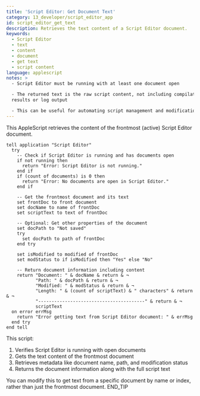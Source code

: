 ```yaml
---
title: 'Script Editor: Get Document Text'
category: 13_developer/script_editor_app
id: script_editor_get_text
description: Retrieves the text content of a Script Editor document.
keywords:
  - Script Editor
  - text
  - content
  - document
  - get text
  - script content
language: applescript
notes: >
  - Script Editor must be running with at least one document open

  - The returned text is the raw script content, not including compilation
  results or log output

  - This can be useful for automating script management and modifications
---
```


This AppleScript retrieves the content of the frontmost (active) Script Editor document.

```applescript
tell application "Script Editor"
  try
    -- Check if Script Editor is running and has documents open
    if not running then
      return "Error: Script Editor is not running."
    end if
    if (count of documents) is 0 then
      return "Error: No documents are open in Script Editor."
    end if
    
    -- Get the frontmost document and its text
    set frontDoc to front document
    set docName to name of frontDoc
    set scriptText to text of frontDoc
    
    -- Optional: Get other properties of the document
    set docPath to "Not saved"
    try
      set docPath to path of frontDoc
    end try
    
    set isModified to modified of frontDoc
    set modStatus to if isModified then "Yes" else "No"
    
    -- Return document information including content
    return "Document: " & docName & return & ¬
           "Path: " & docPath & return & ¬
           "Modified: " & modStatus & return & ¬
           "Length: " & (count of scriptText) & " characters" & return & ¬
           "----------------------------------------" & return & ¬
           scriptText
  on error errMsg
    return "Error getting text from Script Editor document: " & errMsg
  end try
end tell
```

This script:
1. Verifies Script Editor is running with open documents
2. Gets the text content of the frontmost document
3. Retrieves metadata like document name, path, and modification status
4. Returns the document information along with the full script text

You can modify this to get text from a specific document by name or index, rather than just the frontmost document.
END_TIP
